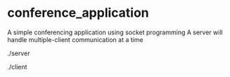 # conference_application
A simple conferencing application using socket programming
A server will handle multiple-client communication at a time

./server

./client <server-host> <server-port>
